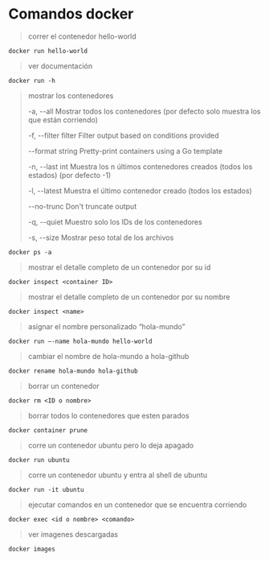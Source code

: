 # Comandos docker

> correr el contenedor hello-world 
```
docker run hello-world
```
> ver documentación
```
docker run -h
```

> mostrar los contenedores
> 
> -a, --all             Mostrar todos los contenedores (por defecto solo muestra los que están corriendo)
> 
> -f, --filter filter   Filter output based on conditions provided
> 
> --format string   Pretty-print containers using a Go template
>     
> -n, --last int        Muestra los n últimos contenedores creados (todos los estados) (por defecto -1)
> 
> -l, --latest          Muestra el último contenedor creado (todos los estados)
> 
> --no-trunc        Don't truncate output
>     
> -q, --quiet           Muestro solo los IDs de los contenedores
> 
> -s, --size            Mostrar peso total de los archivos
```
docker ps -a
```

> mostrar el detalle completo de un contenedor por su id
```
docker inspect <container ID> 
```

> mostrar el detalle completo de un contenedor por su nombre
```
docker inspect <name> 
```

> asignar el nombre personalizado “hola-mundo”
```
docker run –-name hola-mundo hello-world
```

> cambiar el nombre de hola-mundo a hola-github
```
docker rename hola-mundo hola-github
```

> borrar un contenedor
```
docker rm <ID o nombre>
```

> borrar todos lo contenedores que esten parados
```
docker container prune
```

> corre un contenedor ubuntu pero lo deja apagado
```
docker run ubuntu
```

> corre un contenedor ubuntu y entra al shell de ubuntu
```
docker run -it ubuntu
```

> ejecutar comandos en un contenedor que se encuentra corriendo
```
docker exec <id o nombre> <comando>
```

> ver imagenes descargadas
```
docker images
```
